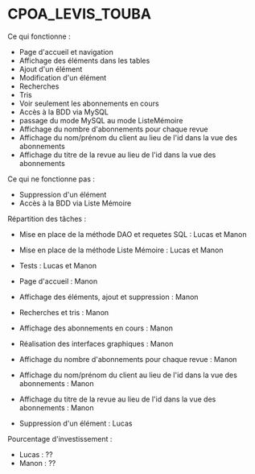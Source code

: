 # CPOA_LEVIS_TOUBA

Ce qui fonctionne :

- Page d'accueil et navigation
- Affichage des éléments dans les tables
- Ajout d'un élément
- Modification d'un élément
- Recherches
- Tris
- Voir seulement les abonnements en cours
- Accès à la BDD via MySQL
- passage du mode MySQL au mode ListeMémoire
- Affichage du nombre d'abonnements pour chaque revue
- Affichage du nom/prénom du client au lieu de l'id dans la vue des abonnements
- Affichage du titre de la revue au lieu de l'id dans la vue des abonnements

Ce qui ne fonctionne pas :

- Suppression d'un élément
- Accès à la BDD via Liste Mémoire

Répartition des tâches :

- Mise en place de la méthode DAO et requetes SQL : Lucas et Manon
- Mise en place de la méthode Liste Mémoire : Lucas et Manon
- Tests : Lucas et Manon

- Page d'accueil : Manon
- Affichage des éléments, ajout et suppression : Manon
- Recherches et tris : Manon
- Affichage des abonnements en cours : Manon
- Réalisation des interfaces graphiques : Manon
- Affichage du nombre d'abonnements pour chaque revue : Manon
- Affichage du nom/prénom du client au lieu de l'id dans la vue des abonnements : Manon
- Affichage du titre de la revue au lieu de l'id dans la vue des abonnements : Manon

- Suppression d'un élément : Lucas

Pourcentage d'investissement : 

- Lucas : ??
- Manon : ??
